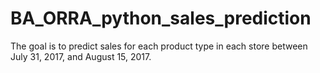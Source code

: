 # BA_ORRA_python_sales_prediction
The goal is to predict sales for each product type in each store between July 31, 2017, and August 15, 2017.
